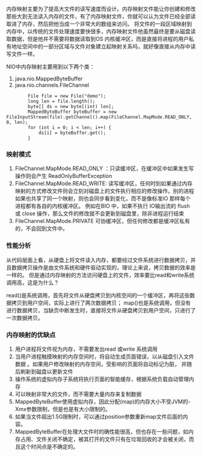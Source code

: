 内存映射主要为了提高大文件的读写速度而设计。内存映射文件能让你创建和修改那些大到无法读入内存的文件，有了内存映射文件，你就可以认为文件已经全部读取进了内存，然后把他当成一个非常大的数组来访问。 将文件的一段区域映射到内存中，以传统的文件处理速度要快很多，内存映射文件他虽然最终是要从磁盘读取数据，但是他并不需要将数据读取到OS 内核缓冲区，而是直接将进程的用户私有地址空间中的一部分区域与文件对象建立起映射关系吗，就好像直接从内存中读写文件一样。 

NIO中内存映射主要用到以下两个类：

1. java.nio.MappedByteBuffer
2. java.nio.channels.FileChannel


```
        File file = new File("demo");
        long len = file.length();
        byte[] ds = new byte[(int) len];
        MappedByteBuffer byteBuffer = new FileInputStream(file).getChannel().map(FileChannel.MapMode.READ_ONLY, 0, len);
        for (int i = 0; i < len; i++) {
            ds[i] = byteBuffer.get();
        }
```


### 映射模式
1. FileChannel.MapMode.READ_ONLY  ：只读缓冲区，在缓冲区中如果发生写操作则会产生 ReadOnlyBufferException
2. FileChannel.MapMode.READ_WRITE: 读写缓冲区，任何时刻如果通过内存映射的方式修改文件则会立刻对磁盘上的文件执行相应的修改操作。别的进程如果也共享了同一个映射，则也会同步看到变化，而不是像标准IO 那样每个进程都有各自的内核缓冲区。 例如在BIO 中，如果不执行 IO输出流的 flush 或 close 操作，那么文件的修改就不会更新到磁盘里，除非进程运行结束
3. FileChannel.MapMode.PRIVATE 可协缓冲区，但任何修改都是缓冲区私有的，不会回到文件中。

### 性能分析
从代码层面上看，从硬盘上将文件读入内存，都要经过文件系统进行数据拷贝，并且数据拷贝操作是由文件系统和硬件驱动实现的，理论上来说，拷贝数据的效率是一样的。
但是通过内存映射的方法访问硬盘上的文件，效率要比read和write系统调用高，这是为什么？

read()是系统调用，首先将文件从硬盘拷贝到内核空间的一个缓冲区，再将这些数据拷贝到用户空间，实际上进行了两次数据拷贝；
map()也是系统调用，但没有进行数据拷贝，当缺页中断发生时，直接将文件从硬盘拷贝到用户空间，只进行了一次数据拷贝。

### 内存映射的优缺点

1. 用户进程将文件视为内存，不需要发出read 或write 系统调用
2. 当用户进程触摸映射的内存空间时，将自动生成页面错误，以从磁盘引入文件数据 。如果用户修改映射的内存空间，受影响的页面将自动标记为脏， 并随后刷新到磁盘以更新文件
3. 操作系统的虚拟内存子系统将执行页面的智能缓存，根据系统负载自动管理内存
4. 可以映射非常大的文件，而不需要大量内存来复制数据
5. MappedByteBuffer使用虚拟内存，因此分配(map)的内存大小不受JVM的-Xmx参数限制，但是也是有大小限制的。
6. 如果当文件超出1.5G限制时，可以通过position参数重新map文件后面的内容。
7. MappedByteBuffer在处理大文件时的确性能很高，但也存在一些问题，如内存占用、文件关闭不确定，被其打开的文件只有在垃圾回收的才会被关闭，而且这个时间点是不确定的。
